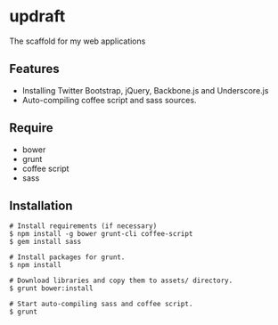 updraft
===========

The scaffold for my web applications

## Features

* Installing Twitter Bootstrap, jQuery, Backbone.js and Underscore.js
* Auto-compiling coffee script and sass sources.

## Require

* bower
* grunt
* coffee script
* sass

## Installation

    # Install requirements (if necessary)
    $ npm install -g bower grunt-cli coffee-script
    $ gem install sass

    # Install packages for grunt.
    $ npm install

    # Download libraries and copy them to assets/ directory.
    $ grunt bower:install

    # Start auto-compiling sass and coffee script.
    $ grunt